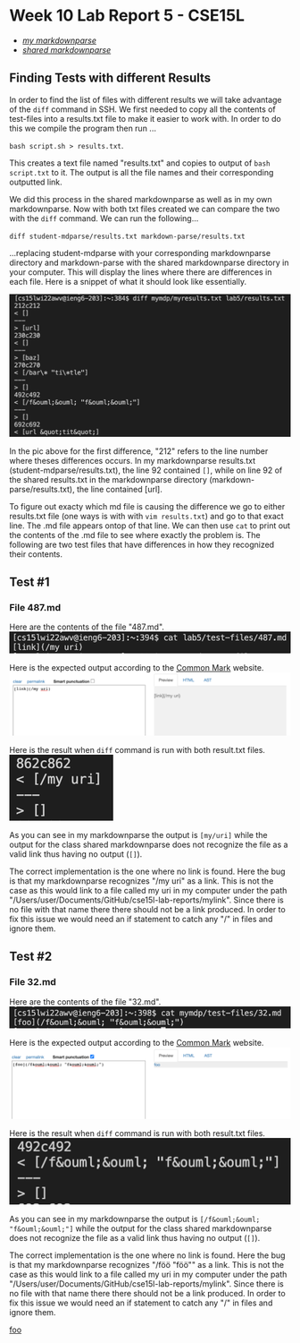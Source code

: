 
# Week 10 Lab Report 5 - CSE15L

- *[my markdownparse](https://github.com/wgascarosas/markdown-parse)*
- *[shared markdownparse](https://github.com/ucsd-cse15l-w22/markdown-parse)*

## Finding Tests with different Results
In order to find the list of files with different results we will take advantage of the `diff` command in SSH. We first needed to copy all the contents of test-files into a results.txt file to make it easier to work with. In order to do this we compile the program then run ... 

`bash script.sh > results.txt`. 

This creates a text file named "results.txt" and copies to output of `bash script.txt` to it. The output is all the file names and their corresponding outputted link.

We did this process in the shared markdownparse as well as in my own markdownparse. Now with both txt files created we can compare the two with the `diff` command. We can run the following... 

`diff student-mdparse/results.txt markdown-parse/results.txt`

...replacing student-mdparse with your corresponding markdownparse directory and markdown-parse with the shared markdownparse directory in your computer. This will display the lines where there are differences in each file. Here is a snippet of what it should look like essentially. 

![image](lab5-pic1.png)

In the pic above for the first difference, "212" refers to the line number where theses differences occurs. In my markdownparse results.txt (student-mdparse/results.txt), the line 92 contained `[]`, while on line 92 of the shared results.txt in the markdownparse directory (markdown-parse/results.txt), the line contained [url]. 

To figure out exacty which md file is causing the difference we go to either results.txt file (one ways is with with `vim results.txt`) and go to that exact line. The .md file appears ontop of that line. We can then use `cat` to print out the contents of the .md file to see where exactly the problem is. The following are two test files that have differences in how they recognized their contents.

## Test #1
### File 487.md
Here are the contents of the file "487.md".
![image](lab5-pic2.png)

Here is the expected output according to the [Common Mark](https://spec.commonmark.org/dingus/) website.
![image](lab5-pic4.png)

Here is the result when `diff` command is run with both result.txt files.
![image](lab5-pic3.png)

As you can see in my markdownparse the output is `[my/uri]` while the output for the class shared markdownparse does not recognize the file as a valid link thus having no output (`[]`). 

The correct implementation is the one where no link is found. Here the bug is that my markdownparse recognizes "/my uri" as a link. This is not the case as this would link to a file called my uri in my computer under the path "/Users/user/Documents/GitHub/cse15l-lab-reports/mylink". Since there is no file with that name there there should not be a link produced. In order to fix this issue we would need an if statement to catch any "/" in files and ignore them.

## Test #2
### File 32.md
Here are the contents of the file "32.md".
![image](lab5-pic5.png)

Here is the expected output according to the [Common Mark](https://spec.commonmark.org/dingus/) website.
![image](lab5-pic6.png)

Here is the result when `diff` command is run with both result.txt files.
![image](lab5-pic7.png)

As you can see in my markdownparse the output is `[/f&ouml;&ouml; "f&ouml;&ouml;"]` while the output for the class shared markdownparse does not recognize the file as a valid link thus having no output (`[]`). 

The correct implementation is the one where no link is found. Here the bug is that my markdownparse recognizes "/f&ouml;&ouml; "f&ouml;&ouml;"" as a link. This is not the case as this would link to a file called my uri in my computer under the path "/Users/user/Documents/GitHub/cse15l-lab-reports/mylink". Since there is no file with that name there there should not be a link produced. In order to fix this issue we would need an if statement to catch any "/" in files and ignore them.

[foo](/f&ouml;&ouml; "f&ouml;&ouml;")
